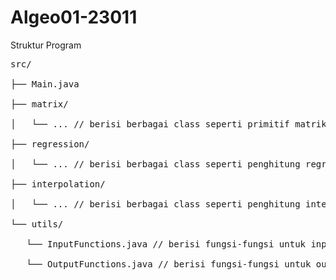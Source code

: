 # Algeo01-23011

Struktur Program
<pre>
src/<br />
├── Main.java<br />
├── matrix/<br />
│   └── ... // berisi berbagai class seperti primitif matriks, eliminasi gauss, penghitung matriks balikan, dsb.<br />
├── regression/<br />
│   └── ... // berisi berbagai class seperti penghitung regresi linier, regresi kuadratik, dsb.<br />
├── interpolation/<br />
│   └── ... // berisi berbagai class seperti penghitung interpolasi linier, interpolasi bicubic spline, dsb.<br />
└── utils/<br />
   └── InputFunctions.java // berisi fungsi-fungsi untuk input (termasuk validasi input, dsb.)<br />
   └── OutputFunctions.java // berisi fungsi-fungsi untuk output<br />
</pre>
